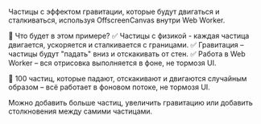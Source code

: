 Частицы с эффектом гравитации, которые будут двигаться и сталкиваться, используя OffscreenCanvas внутри Web Worker.

📌 Что будет в этом примере?
✅ Частицы с физикой - каждая частица двигается, ускоряется и сталкивается с границами.
✅ Гравитация – частицы будут "падать" вниз и отскакивать от стен.
✅ Работа в Web Worker – вся отрисовка выполняется в фоне, не тормозя UI.

🌟 100 частиц, которые падают, отскакивают и двигаются случайным образом – всё работает в фоновом потоке, не тормозя UI.

Можно добавить больше частиц, увеличить гравитацию или добавить столкновения между самими частицами.
